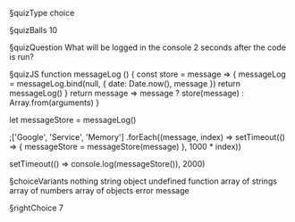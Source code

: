 §quizType
choice

§quizBalls
10

§quizQuestion
What will be logged in the console 2 seconds after the code is run?



§quizJS
function messageLog () {
  const store = message => {
    messageLog = messageLog.bind(null, { date: Date.now(), message })
    return messageLog()
  }
  return message => message ? store(message) : Array.from(arguments)
}

let messageStore = messageLog()

;['Google', 'Service', 'Memory']
  .forEach((message, index) => setTimeout(() => {
    messageStore = messageStore(message)
  }, 1000 * index))

setTimeout(() => console.log(messageStore()), 2000)



§choiceVariants
nothing
string
object
undefined
function
array of strings
array of numbers
array of objects
error message


§rightChoice
7
